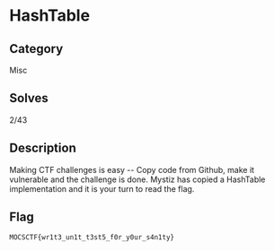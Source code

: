 HashTable
===

## Category

Misc

## Solves

2/43

## Description

Making CTF challenges is easy -- Copy code from Github, make it vulnerable and the challenge is done. Mystiz has copied a HashTable implementation and it is your turn to read the flag.

## Flag

`MOCSCTF{wr1t3_un1t_t3st5_f0r_y0ur_s4n1ty}`